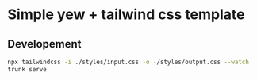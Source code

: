 # Simple yew + tailwind css template

## Developement
``` bash
npx tailwindcss -i ./styles/input.css -o -/styles/output.css --watch
trunk serve
```
